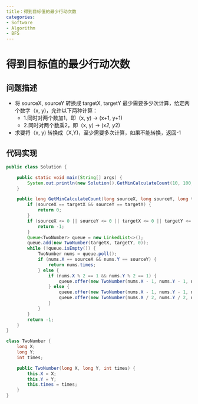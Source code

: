 ```yaml
---
title：得到目标值的最少行动次数
categories:
- Software
- Algorithm
- BFS
---
```

# 得到目标值的最少行动次数

## 问题描述

- 将 sourceX, sourceY 转换成 targetX, targetY 最少需要多少次计算，给定两个数字（x, y)，允许以下两种计算：
    - 1.同时对两个数加1，即（x, y) -> (x+1, y+1)
    * 2.同时对两个数乘2，即（x, y) -> (x*2, y*2)
- 求要将（x, y) 转换成（X,Y)，至少需要多次计算，如果不能转换，返回-1

## 代码实现

```java
public class Solution {

    public static void main(String[] args) {
        System.out.println(new Solution().GetMinCalculateCount(10, 100, 22, 202));
    }

    public long GetMinCalculateCount(long sourceX, long sourceY, long targetX, long targetY) {
        if (sourceX == targetX && sourceY == targetY) {
            return 0;
        }
        if (sourceX <= 0 || sourceY <= 0 || targetX <= 0 || targetY <= 0) {
            return -1;
        }
        Queue<TwoNumber> queue = new LinkedList<>();
        queue.add(new TwoNumber(targetX, targetY, 0));
        while (!queue.isEmpty()) {
            TwoNumber nums = queue.poll();
            if (nums.X == sourceX && nums.Y == sourceY) {
                return nums.times;
            } else {
                if (nums.X % 2 == 1 && nums.Y % 2 == 1) {
                    queue.offer(new TwoNumber(nums.X - 1, nums.Y - 1, nums.times + 1));
                } else {
                    queue.offer(new TwoNumber(nums.X - 1, nums.Y - 1, nums.times + 1));
                    queue.offer(new TwoNumber(nums.X / 2, nums.Y / 2, nums.times + 1));
                }
            }
        }
        return -1;
    }
}

class TwoNumber {
    long X;
    long Y;
    int times;

    public TwoNumber(long X, long Y, int times) {
        this.X = X;
        this.Y = Y;
        this.times = times;
    }
}
```

